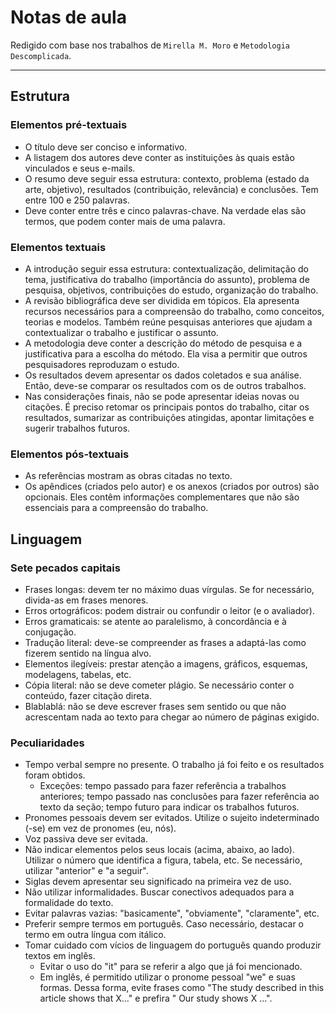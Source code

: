 # Notas de aula

Redigido com base nos trabalhos de `Mirella M. Moro` e `Metodologia Descomplicada`.

---

## Estrutura

### Elementos pré-textuais

- O título deve ser conciso e informativo.
- A listagem dos autores deve conter as instituições às quais estão vinculados e seus e-mails.
- O resumo deve seguir essa estrutura: contexto, problema (estado da arte, objetivo), resultados (contribuição, relevância) e conclusões. Tem entre 100 e 250 palavras.
- Deve conter entre três e cinco palavras-chave. Na verdade elas são termos, que podem conter mais de uma palavra.

### Elementos textuais

- A introdução seguir essa estrutura: contextualização, delimitação do tema, justificativa do trabalho (importância do assunto), problema de pesquisa, objetivos, contribuições do estudo, organização do trabalho.
- A revisão bibliográfica deve ser dividida em tópicos. Ela apresenta recursos necessários para a compreensão do trabalho, como conceitos, teorias e modelos. Também reúne pesquisas anteriores que ajudam a contextualizar o trabalho e justificar o assunto.
- A metodologia deve conter a descrição do método de pesquisa e a justificativa para a escolha do método. Ela visa a permitir que outros pesquisadores reproduzam o estudo.
- Os resultados devem apresentar os dados coletados e sua análise. Então, deve-se comparar os resultados com os de outros trabalhos.
- Nas considerações finais, não se pode apresentar ideias novas ou citações. É preciso retomar os principais pontos do trabalho, citar os resultados, sumarizar as contribuições atingidas, apontar limitações e sugerir trabalhos futuros.

### Elementos pós-textuais

- As referências mostram as obras citadas no texto.
- Os apêndices (criados pelo autor) e os anexos (criados por outros) são opcionais. Eles contêm informações complementares que não são essenciais para a compreensão do trabalho.

## Linguagem

### Sete pecados capitais

- Frases longas: devem ter no máximo duas vírgulas. Se for necessário, divida-as em frases menores.
- Erros ortográficos: podem distrair ou confundir o leitor (e o avaliador).
- Erros gramaticais: se atente ao paralelismo, à concordância e à conjugação.
- Tradução literal: deve-se compreender as frases a adaptá-las como fizerem sentido na língua alvo.
- Elementos ilegíveis: prestar atenção a imagens, gráficos, esquemas, modelagens, tabelas, etc.
- Cópia literal: não se deve cometer plágio. Se necessário conter o conteúdo, fazer citação direta.
- Blablablá: não se deve escrever frases sem sentido ou que não acrescentam nada ao texto para chegar ao número de páginas exigido.

### Peculiaridades

- Tempo verbal sempre no presente. O trabalho já foi feito e os resultados foram obtidos.
  - Exceções: tempo passado para fazer referência a trabalhos anteriores; tempo passado nas conclusões para fazer referência ao texto da seção; tempo futuro para indicar os trabalhos futuros.
- Pronomes pessoais devem ser evitados. Utilize o sujeito indeterminado (-se) em vez de pronomes (eu, nós).
- Voz passiva deve ser evitada.
- Não indicar elementos pelos seus locais (acima, abaixo, ao lado). Utilizar o número que identifica a figura, tabela, etc. Se necessário, utilizar "anterior" e "a seguir".
- Siglas devem apresentar seu significado na primeira vez de uso.
- Não utilizar informalidades. Buscar conectivos adequados para a formalidade do texto.
- Evitar palavras vazias: "basicamente", "obviamente", "claramente", etc.
- Preferir sempre termos em português. Caso necessário, destacar o termo em outra língua com itálico.
- Tomar cuidado com vícios de linguagem do português quando produzir textos em inglês.
  - Evitar o uso do "it" para se referir a algo que já foi mencionado.
  - Em inglês, é permitido utilizar o pronome pessoal "we" e suas formas. Dessa forma, evite frases como "The study described in this article shows that X..." e prefira " Our study shows X ...".
